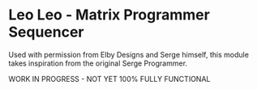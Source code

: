 # Leo Leo - Matrix Programmer Sequencer
Used with permission from Elby Designs and Serge himself, this module takes inspiration from the original Serge Programmer.

WORK IN PROGRESS - NOT YET 100% FULLY FUNCTIONAL
